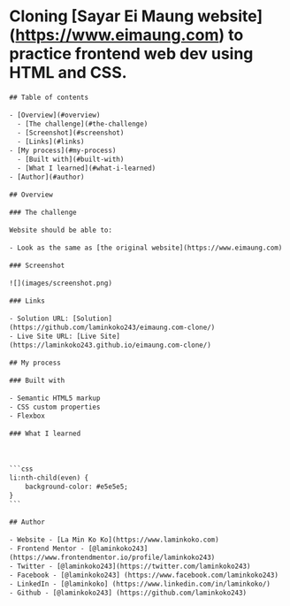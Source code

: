 # Cloning [Sayar Ei Maung website] (https://www.eimaung.com) to practice frontend web dev using HTML and CSS.


	## Table of contents

	- [Overview](#overview)
	  - [The challenge](#the-challenge)
	  - [Screenshot](#screenshot)
	  - [Links](#links)
	- [My process](#my-process)
	  - [Built with](#built-with)
	  - [What I learned](#what-i-learned)
	- [Author](#author)

	## Overview

	### The challenge

	Website should be able to:

	- Look as the same as [the original website](https://www.eimaung.com)

	### Screenshot

	![](images/screenshot.png)

	### Links

	- Solution URL: [Solution](https://github.com/laminkoko243/eimaung.com-clone/)
	- Live Site URL: [Live Site](https://laminkoko243.github.io/eimaung.com-clone/)

	## My process

	### Built with

	- Semantic HTML5 markup
	- CSS custom properties
	- Flexbox

	### What I learned



	```css
	li:nth-child(even) {
		background-color: #e5e5e5;
	}
	```

	## Author

	- Website - [La Min Ko Ko](https://www.laminkoko.com)
	- Frontend Mentor - [@laminkoko243](https://www.frontendmentor.io/profile/laminkoko243)
	- Twitter - [@laminkoko243](https://twitter.com/laminkoko243)
	- Facebook - [@laminkoko243] (https://www.facebook.com/laminkoko243)
	- LinkedIn - [@laminkoko] (https://www.linkedin.com/in/laminkoko/)
	- Github - [@laminkoko243] (https://github.com/laminkoko243)
